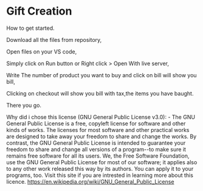 # Gift Creation
How to get started.

Download all the files from repository,

Open files on your VS code,

Simply click on Run button or Right click > Open With live server,  

Write The number of product you want to buy and click on bill will show you bill,

Clicking on checkout will show you bill with tax,the items you have baught. 

There you go.

Why did i chose this license (GNU General Public License v3.0): - The GNU General Public License is a free, copyleft license for software and other kinds of works. The licenses for most software and other practical works are designed to take away your freedom to share and change the works. By contrast, the GNU General Public License is intended to guarantee your freedom to share and change all versions of a program--to make sure it remains free software for all its users. We, the Free Software Foundation, use the GNU General Public License for most of our software; it applies also to any other work released this way by its authors. You can apply it to your programs, too. Visit this site if you are intrested in learning more about this licence. https://en.wikipedia.org/wiki/GNU_General_Public_License
